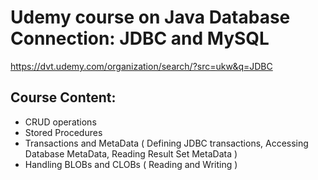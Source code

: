# Udemy course on Java Database Connection: JDBC and MySQL

https://dvt.udemy.com/organization/search/?src=ukw&q=JDBC

## Course Content:

- CRUD operations
- Stored Procedures
- Transactions and MetaData ( Defining JDBC transactions, Accessing Database MetaData, Reading Result Set MetaData )
- Handling BLOBs and CLOBs ( Reading and Writing )


